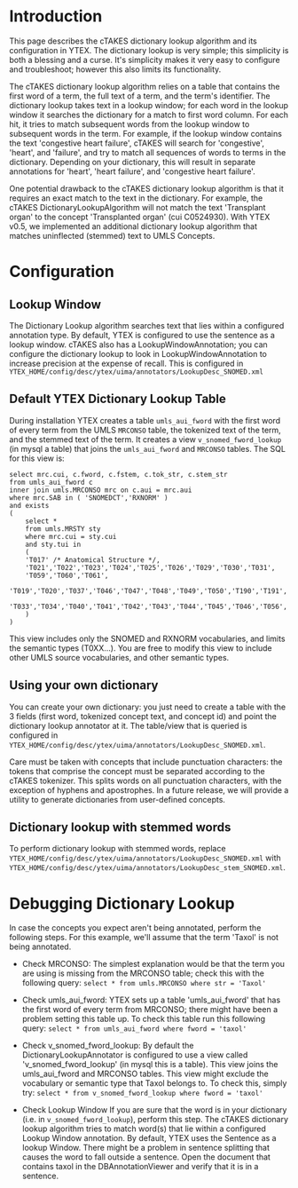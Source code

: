 # Introduction #

This page describes the cTAKES dictionary lookup algorithm and its configuration in YTEX.  The dictionary lookup is very simple; this simplicity is both a blessing and a curse.  It's simplicity makes it very easy to configure and troubleshoot; however this also limits its functionality.

The cTAKES dictionary lookup algorithm relies on a table that contains the first word of a term, the full text of a term, and the term's identifier.  The dictionary lookup takes text in a lookup window; for each word in the lookup window it searches the dictionary for a match to first word column.  For each hit, it tries to match subsequent words from the lookup window to subsequent words in the term.  For example, if the lookup window contains the text 'congestive heart failure', cTAKES will search for 'congestive', 'heart', and 'failure', and try to match all sequences of words to terms in the dictionary.  Depending on your dictionary, this will result in separate annotations for 'heart', 'heart failure', and 'congestive heart failure'.

One potential drawback to the cTAKES dictionary lookup algorithm is that it requires an exact match to the text in the dictionary.  For example, the cTAKES DictionaryLookupAlgorithm will not match the text 'Transplant organ' to the concept 'Transplanted organ' (cui C0524930).  With YTEX v0.5, we implemented an additional dictionary lookup algorithm that matches uninflected (stemmed) text to UMLS Concepts.

# Configuration #

## Lookup Window ##
The Dictionary Lookup algorithm searches text that lies within a configured annotation type.  By default, YTEX is configured to use the sentence as a lookup window.  cTAKES also has a LookupWindowAnnotation; you can configure the dictionary lookup to look in LookupWindowAnnotation to increase precision at the expense of recall.  This is configured in `YTEX_HOME/config/desc/ytex/uima/annotators/LookupDesc_SNOMED.xml`

## Default YTEX Dictionary Lookup Table ##
During installation YTEX creates a table `umls_aui_fword` with the first word of every term from the UMLS `MRCONSO` table, the tokenized text of the term, and the stemmed text of the term.  It creates a view `v_snomed_fword_lookup` (in mysql a table) that joins the `umls_aui_fword` and `MRCONSO` tables.  The SQL for this view is:
```
select mrc.cui, c.fword, c.fstem, c.tok_str, c.stem_str
from umls_aui_fword c
inner join umls.MRCONSO mrc on c.aui = mrc.aui
where mrc.SAB in ( 'SNOMEDCT','RXNORM' )
and exists
(
	select *
	from umls.MRSTY sty
	where mrc.cui = sty.cui
	and sty.tui in
	(
	'T017' /* Anatomical Structure */,
	'T021','T022','T023','T024','T025','T026','T029','T030','T031',
	'T059','T060','T061',
	'T019','T020','T037','T046','T047','T048','T049','T050','T190','T191',
	'T033','T034','T040','T041','T042','T043','T044','T045','T046','T056','T057','T184','T121'
	)
)
```

This view includes only the SNOMED and RXNORM vocabularies, and limits the semantic types (T0XX...).  You are free to modify this view to include other UMLS source vocabularies, and other semantic types.

## Using your own dictionary ##
You can create your own dictionary: you just need to create a table with the 3 fields (first word, tokenized concept text, and concept id) and point the dictionary lookup annotator at it.  The table/view that is queried is configured in `YTEX_HOME/config/desc/ytex/uima/annotators/LookupDesc_SNOMED.xml`.

Care must be taken with concepts that include punctuation characters: the tokens that comprise the concept must be separated according to the cTAKES tokenizer.  This splits words on all punctuation characters, with the exception of hyphens and apostrophes.  In a future release, we will provide a utility to generate dictionaries from user-defined concepts.

## Dictionary lookup with stemmed words ##
To perform dictionary lookup with stemmed words, replace `YTEX_HOME/config/desc/ytex/uima/annotators/LookupDesc_SNOMED.xml` with `YTEX_HOME/config/desc/ytex/uima/annotators/LookupDesc_stem_SNOMED.xml`.

# Debugging Dictionary Lookup #
In case the concepts you expect aren't being annotated, perform the following steps.  For this example, we'll assume that the term 'Taxol' is not being annotated.

  * Check MRCONSO:
The simplest explanation would be that the term you are using is missing from the MRCONSO table; check this with the following query:
`select * from umls.MRCONSO where str = 'Taxol'`

  * Check umls\_aui\_fword:
YTEX sets up a table 'umls\_aui\_fword' that has the first word of every term from MRCONSO; there might have been a problem setting this table up.  To check this table run this following query:
`select * from umls_aui_fword where fword = 'taxol'`

  * Check v\_snomed\_fword\_lookup:
By default the DictionaryLookupAnnotator is configured to use a view called 'v\_snomed\_fword\_lookup' (in mysql this is a table).  This view joins the umls\_aui\_fword and MRCONSO tables.  This view might exclude the vocabulary or semantic type that Taxol belongs to.  To check this, simply try:
`select * from v_snomed_fword_lookup where fword = 'taxol'`

  * Check Lookup Window
If you are sure that the word is in your dictionary (i.e. in `v_snomed_fword_lookup`), perform this step.  The cTAKES dictionary lookup algorithm tries to match word(s) that lie within a configured Lookup Window annotation.  By default, YTEX uses the Sentence as a lookup Window.  There might be a problem in sentence splitting that causes the word to fall outside a sentence.  Open the document that contains taxol in the DBAnnotationViewer and verify that it is in a sentence.